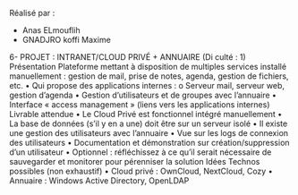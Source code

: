 Réalisé par :
- Anas ELmouflih
- GNADJRO koffi Maxime




6-  PROJET :   INTRANET/CLOUD PRIVÉ + ANNUAIRE (Di culté : 1) 
Présentation
 Plateforme mettant à disposition de multiples services installé manuellement : gestion de mail, 
prise de notes, agenda, gestion de fichiers, etc. 
         • Qui propose des applications internes : 
                    o Serveur mail, serveur web, gestion d’agenda 
         • Gestion d’utilisateurs et de groupes avec l’annuaire 
         • Interface « access management » (liens vers les applications internes)
 Livrable attendue
        • Le Cloud Privé est fonctionnel intégré manuellement 
        • La base de données (s’il y en a une) doit être sur un serveur isolé 
        • Il existe une gestion des utilisateurs avec l’annuaire 
        • Vue sur les logs de connexion des utilisateurs 
        • Documentation et démonstration sur création/suppression d’un utilisateur 
        • Optionnel : réfléchissez à ce qu’il serait nécessaire de sauvegarder et monitorer pour 
           pérenniser la solution
 Idées Technos possibles (non exhaustif)
        • Cloud privé : OwnCloud, NextCloud, Cozy 
        • Annuaire : Windows Active Directory, OpenLDAP
